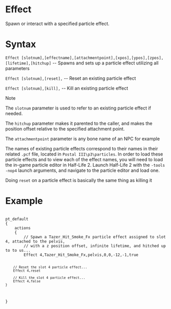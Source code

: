 # Effect

<p>Spawn or interact with a specified particle effect.</p>

<h1>Syntax</h1>
<p><code class="language-js">Effect [slotnum],[effectname],[attachmentpoint],[xpos],[ypos],[zpos],[lifetime],[hitchup]</code> -- Spawns and sets up a particle effect utilizing
all parameters</p>
<p><code class="language-js">Effect [slotnum],[reset],</code> -- Reset an existing particle effect</p>
<p><code class="language-js">Effect [slotnum],[kill],</code> -- Kill an existing particle effect</p>

<p></p>
<div class="admonition note">
<p class="admonition-title">Note</p>
<p>The <code>slotnum</code> parameter is used to refer to an existing particle effect if needed.</p>
<p>The <code>hitchup</code> parameter makes it parented to the caller, and makes the position offset relative to the specified attachment point.</p>
<p>The <code>attachmentpoint</code> parameter is any bone name of an NPC for example</p>
<p>The names of existing particle effects correspond to their names in their related <code>.pcf</code> file, located in <code>Postal III\p3\particles</code>.
In order to load these particle effects and to view each of the effect names, you will need to load the in-game particle editor in Half-Life 2.
Launch Half-Life 2 with the <code>-tools -nop4</code> launch arguments, and navigate to the particle editor and load one.</p>
<p>Doing <code>reset</code> on a particle effect is basically the same thing as killing it</p>
</div>

<h1>Example</h1>
<pre><code class="language-js">
pt_default
{
	actions
	{
		// Spawn a Tazer_Hit_Smoke_Fx particle effect assigned to slot 4, attached to the pelvis, 
		// with a z position offset, infinite lifetime, and hitched up to to us...
		Effect 4,Tazer_Hit_Smoke_Fx,pelvis,0,0,-12,-1,true

		// Reset the slot 4 particle effect...
		Effect 4,reset

		// Kill the slot 4 particle effect...
		Effect 4,false
	}
}
</code></pre>